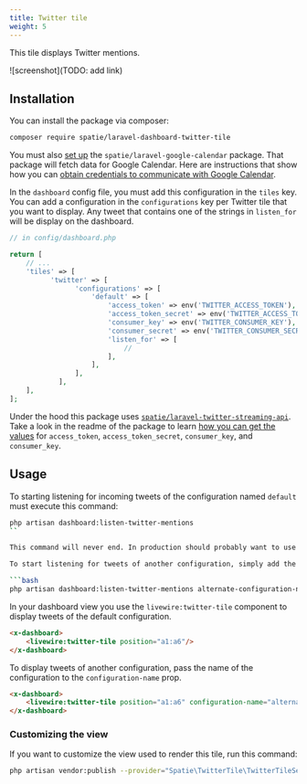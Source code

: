 ```yaml
---
title: Twitter tile
weight: 5
---
```


This tile displays Twitter mentions.

![screenshot](TODO: add link)

## Installation

You can install the package via composer:

```bash
composer require spatie/laravel-dashboard-twitter-tile
```

You must also [set up](https://github.com/spatie/laravel-google-calendar#installation) the `spatie/laravel-google-calendar` package. That package will fetch data for Google Calendar. Here are instructions that show how you can [obtain credentials to communicate with Google Calendar](https://github.com/spatie/laravel-google-calendar#how-to-obtain-the-credentials-to-communicate-with-google-calendar).

In the `dashboard` config file, you must add this configuration in the `tiles` key. You can add a configuration in the `configurations` key per Twitter tile that you want to display. Any tweet that contains one of the strings in `listen_for` will be display on the dashboard.

```php
// in config/dashboard.php

return [
    // ...
    'tiles' => [
          'twitter' => [
                'configurations' => [
                    'default' => [
                        'access_token' => env('TWITTER_ACCESS_TOKEN'),
                        'access_token_secret' => env('TWITTER_ACCESS_TOKEN_SECRET'),
                        'consumer_key' => env('TWITTER_CONSUMER_KEY'),
                        'consumer_secret' => env('TWITTER_CONSUMER_SECRET'),
                        'listen_for' => [
                            // 
                        ],
                    ],
                ],
            ],
    ],
];
```

Under the hood this package uses [`spatie/laravel-twitter-streaming-api`](https://github.com/spatie/laravel-twitter-streaming-api). Take a look in the readme of the package to learn [how you can get the values](https://github.com/spatie/laravel-twitter-streaming-api#getting-credentials) for `access_token`,  `access_token_secret`, `consumer_key`, and `consumer_key`.

## Usage

To starting listening for incoming tweets of the configuration named `default` must execute this command:

```bash
php artisan dashboard:listen-twitter-mentions
``

This command will never end. In production should probably want to use something like Supervisord to keep this this task running and to automatically start it when your sytem restarts.

To start listening for tweets of another configuration, simply add the name of the configuration as an arugment.

```bash
php artisan dashboard:listen-twitter-mentions alternate-configuration-name
```

In your dashboard view you use the `livewire:twitter-tile` component to display tweets of the default configuration.

```html
<x-dashboard>
    <livewire:twitter-tile position="a1:a6"/>
</x-dashboard>
```

To display tweets of another configuration, pass the name of the configuration to the `configuration-name` prop.

```html
<x-dashboard>
    <livewire:twitter-tile position="a1:a6" configuration-name="alternate-configuration-name"/>
</x-dashboard>
```

### Customizing the view

If you want to customize the view used to render this tile, run this command:

```bash
php artisan vendor:publish --provider="Spatie\TwitterTile\TwitterTileServiceProvider" --tag="dashboard-twitter-tile-views"
```
